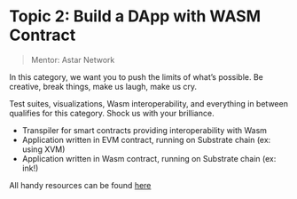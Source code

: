 # Topic 2: Build a DApp with WASM Contract
> Mentor: Astar Network

In this category, we want you to push the limits of what’s possible. Be creative, break things, make us laugh, make us cry. 

Test suites, visualizations, Wasm interoperability, and everything in between qualifies for this category. Shock us with your brilliance.

- Transpiler for smart contracts providing interoperability with Wasm
- Application written in EVM contract, running on Substrate chain (ex: using XVM)
- Application written in Wasm contract, running on Substrate chain (ex: ink!)

All handy resources can be found [here](https://github.com/HackaDOT-East-Asia/Summer-HackaDOT-2023/tree/main/topics/topic2-astar/docs)

